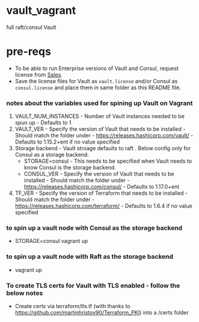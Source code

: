 # vault_vagrant
full raft/consul Vault

# pre-reqs
- To be able to run Enterprise versions of Vault and Consul, request license from [Sales](https://www.hashicorp.com/contact-sales?interest=vault).
- Save the license files for Vault as `vault.license` and/or Consul as `consul.license` and place them in same folder as this README file.

### notes about the variables used for spining up Vault on Vagrant
1. VAULT_NUM_INSTANCES - Number of Vault instances needed to be spun up - Defaults to 1
2. VAULT_VER - Specify the version of Vault that needs to be installed - Should match the folder under - https://releases.hashicorp.com/vault/ - Defaults to 1.15.2+ent if no value specified
3. Storage backend - Vault stroage defaults to raft . Below config only for Consul as a storage backend.
   - STORAGE=consul - This needs to be specified when Vault needs to know Consul is the storage backend. 
   - CONSUL_VER - Specify the version of Vault that needs to be installed - Should match the folder under - https://releases.hashicorp.com/consul/ - Defaults to 1.17.0+ent
4. TF_VER - Specify the version of Terraform that needs to be installed - Should match the folder under - https://releases.hashicorp.com/terraform/ - Defaults to 1.6.4 if no value specified

### to spin up a vault node with Consul as the storage backend
- STORAGE=consul vagrant up

### to spin up a vault node with Raft as the storage backend
- vagrant up

### To create TLS certs for Vault with TLS enabled - follow the below notes
- Create certs via terraform/tls.tf (with thanks to https://github.com/martinhristov90/Terraform_PKI) into a /certs folder
  
